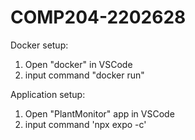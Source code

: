 # COMP204-2202628

Docker setup:
1) Open "docker" in VSCode
2) input command "docker run"

Application setup:
1) Open "PlantMonitor" app in VSCode
2) input command 'npx expo -c'
